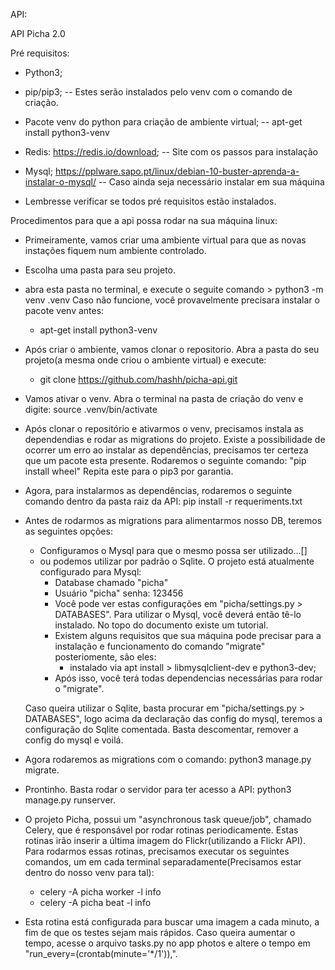 API:

API Picha 2.0

Pré requisitos:
 * Python3;
 * pip/pip3; -- Estes serão instalados pelo venv com o comando de criação.
 * Pacote venv do python para criação de ambiente virtual; -- apt-get install python3-venv
 * Redis: https://redis.io/download; -- Site com os passos para instalação
 * Mysql; https://pplware.sapo.pt/linux/debian-10-buster-aprenda-a-instalar-o-mysql/ -- Caso ainda seja necessário instalar em sua máquina

 * Lembresse verificar se todos pré requisitos estão instalados.

Procedimentos para que a api possa rodar na sua máquina linux:

* Primeiramente, vamos criar uma ambiente virtual para que as novas instações fiquem num ambiente controlado.
 - Escolha uma pasta para seu projeto.
 - abra esta pasta no terminal, e execute o seguite comando > python3 -m venv .venv
   Caso não funcione, você provavelmente precisara instalar o pacote venv antes:
	* apt-get install python3-venv
 
 - Após criar o ambiente, vamos clonar o repositorio. Abra a pasta do seu projeto(a mesma onde criou o ambiente virtual) e execute:
	* git clone https://github.com/hashh/picha-api.git
 - Vamos ativar o venv. Abra o terminal na pasta de criação do venv e digite: source .venv/bin/activate

  - Após clonar o repositório e ativarmos o venv, precisamos instala as dependendias e rodar as migrations do projeto. Existe a possibilidade de ocorrer um erro ao instalar as dependências, precisamos ter certeza que um pacote esta presente. Rodaremos o seguinte comando: "pip install wheel"
Repita este para o pip3 por garantia.
 - Agora, para instalarmos as dependências, rodaremos o seguinte comando dentro da pasta raiz da API: pip install -r requeriments.txt
 - Antes de rodarmos as migrations para alimentarmos nosso DB, teremos as seguintes opções:
	* Configuramos o Mysql para que o mesmo possa ser utilizado...[]
	* ou podemos utilizar por padrão o Sqlite.
	O projeto está atualmente configurado para Mysql:
		* Database chamado "picha"
		* Usuário "picha" senha: 123456
		- Você pode ver estas configurações em "picha/settings.py > DATABASES". Para utilizar o Mysql, você deverá então tê-lo instalado. No topo do documento existe um tutorial.
		- Existem alguns requisitos que sua máquina pode precisar para a instalação e funcionamento do comando "migrate" posteriomente, são eles:
			* instalado via apt install > libmysqlclient-dev e python3-dev;
		- Após isso, você terá todas dependencias necessárias para rodar o "migrate".

	Caso queira utilizar o Sqlite, basta procurar em "picha/settings.py > DATABASES", logo acima da declaração das config do mysql, teremos a configuração do Sqlite comentada. Basta descomentar, remover a config do mysql e voilá.

 - Agora rodaremos as migrations com o comando: python3 manage.py migrate.
 - Prontinho. Basta rodar o servidor para ter acesso a API: python3 manage.py runserver.

 - O projeto Picha, possui um "asynchronous task queue/job", chamado Celery, que é responsável por rodar rotinas periodicamente. Estas rotinas irão inserir a última imagem do Flickr(utilizando a Flickr API). Para rodarmos essas rotinas, precisamos executar os seguintes comandos, um em cada terminal separadamente(Precisamos estar dentro do nosso venv para tal):
	* celery -A picha worker -l info
	* celery -A picha beat -l info

 - Esta rotina está configurada para buscar uma imagem a cada minuto, a fim de que os testes sejam mais rápidos. Caso queira aumentar o tempo, acesse o arquivo tasks.py no app photos e altere o tempo em "run_every=(crontab(minute='*/1')),".
